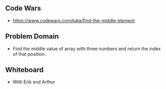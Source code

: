 ## Code Wars
* https://www.codewars.com/kata/find-the-middle-element

## Problem Domain
* Find the middle value of array with three numbers and return the index of that position. 

## Whiteboard
* With Erik and Arthur